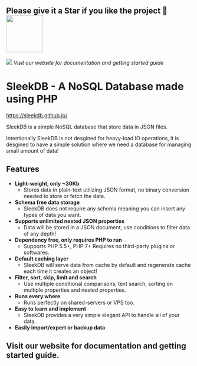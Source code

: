 ## Please give it a Star if you like the project 🎉 <img width="100" src="https://i.imgur.com/YaY5arh.gif">

[<img src="https://sleekdb.github.io/assets/SleekDB_Thumbnail.png">](https://sleekdb.github.io/)
*Visit our website for documentation and getting started guide*

# SleekDB - A NoSQL Database made using PHP

https://sleekdb.github.io/

SleekDB is a simple NoSQL database that store data in JSON files.

Intentionally SleekDB is not desgined for heavy-load IO operations, it is desgined to have a simple solution where we need a database for managing small amount of data!

## Features

- **Light-weight, only ~30Kb**
  - Stores data in plain-text utilizing JSON format, 
    no binary conversion needed to store or fetch the data.
- **Schema free data storage**
  - SleekDB does not require any schema 
    meaning you can insert any types of data you want.
- **Supports unlimited nested JSON properties**
  - Data will be stored in a JSON document, 
    use conditions to filter data of any depth!
- **Dependency free, only requires PHP to run**
  - Supports PHP 5.5+, PHP 7+
    Requires no third-party plugins or softwares.
- **Default caching layer**
  - SleekDB will serve data from cache by default 
    and regenerate cache each time it creates an object!
- **Filter, sort, skip, limit and search**
  - Use multiple conditional comparisons, text search, 
    sorting on multiple properties and nested properties.
- **Runs every where**
  - Runs perfectly on shared-servers or VPS too.
- **Easy to learn and implement**
  - SleekDB provides a very simple elegant 
    API to handle all of your data.
- **Easily import/expert or backup data**

## Visit our website for documentation and getting started guide.